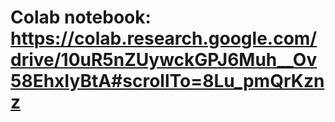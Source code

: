 # Colab notebook: https://colab.research.google.com/drive/10uR5nZUywckGPJ6Muh__Ov58EhxIyBtA#scrollTo=8Lu_pmQrKznz
